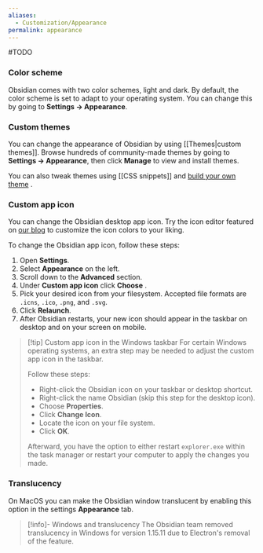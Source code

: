 ```yaml
---
aliases:
  - Customization/Appearance
permalink: appearance
---
```

#TODO
### Color scheme

Obsidian comes with two color schemes, light and dark. By default, the color scheme is set to adapt to your operating system. You can change this by going to **Settings → Appearance**.

### Custom themes

You can change the appearance of Obsidian by using [[Themes|custom themes]]. Browse hundreds of community-made themes by going to **Settings → Appearance**, then click **Manage** to view and install themes.

You can also tweak themes using [[CSS snippets]] and [build your own theme](https://docs.obsidian.md/Themes/App+themes/Build+a+theme) .

### Custom app icon

You can change the Obsidian desktop app icon. Try the icon editor featured on [our blog](https://obsidian.md/blog/new-obsidian-icon/) to customize the icon colors to your liking.

To change the Obsidian app icon, follow these steps:

1. Open **Settings**.
2. Select **Appearance** on the left.
3. Scroll down to the **Advanced** section.
4. Under **Custom app icon** click **Choose** .
5. Pick your desired icon from your filesystem.  Accepted file formats are `.icns`, `.ico`, `.png`, and `.svg`.
6. Click **Relaunch**.
7. After Obsidian restarts, your new icon should appear in the taskbar on desktop and on your screen on mobile.

> [!tip] Custom app icon in the  Windows taskbar 
> For certain Windows operating systems, an extra step may be needed to adjust the custom app icon in the taskbar.
> 
> Follow these steps:
> - Right-click the Obsidian icon on your taskbar or desktop shortcut.
> - Right-click the name Obsidian (skip this step for the desktop icon).
> - Choose **Properties**.
> - Click **Change Icon**.
> - Locate the icon on your file system.
> - Click **OK**.
> 
> Afterward, you have the option to either restart `explorer.exe` within the task manager or restart your computer to apply the changes you made.

### Translucency

On MacOS you can make the Obsidian window translucent by enabling this option in the settings **Appearance** tab.

> [!info]- Windows and translucency
> The Obsidian team removed translucency in Windows for version 1.15.11 due to Electron's removal of the feature.
